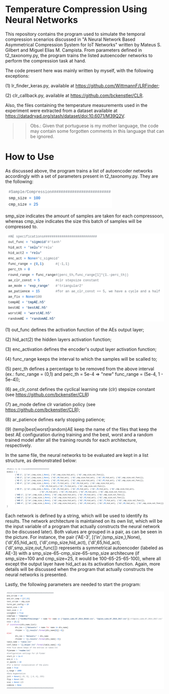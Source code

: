 # Temperature Compression Using Neural Networks
This repository contains the program used to simulate the temporal compression scenarios discussed in "A Neural Network Based Asymmetrical Compression System for IoT Networks" written by Mateus S. Gilbert and Miguel Elias M. Campista. From parameters defined in t2_taxonomy.py, the program trains the listed autoencoder networks to perform the compression task at hand.

The code present here was mainly written by myself, with the following exceptions:

  (1) lr_finder_keras.py, available at https://github.com/WittmannF/LRFinder;
  
  (2) clr_callback.py, available at https://github.com/bckenstler/CLR.

Also, the files containing the temperature measurements used in the experiment were extracted from a dataset available at https://datadryad.org/stash/dataset/doi:10.6071/M39Q2V.

>> Obs.: Given that portuguese is my mother language, the code may contain some forgotten comments in this language that can be ignored.

# How to Use
As discussed above, the program trains a list of autoencoder networks accordingly with a set of parameters present in t2_taxonomy.py. They are the following:

![test image size](https://github.com/MateusGilbert/nn_temp_compression/blob/main/pics/dim_def.png)

smp_size indicates the amount of samples are taken for each compressoon, whereas cmp_size indicates the size this batch of samples will be compressed to.

![test image size](https://github.com/MateusGilbert/nn_temp_compression/blob/main/pics/ae_spec.png)

(1) out_func defines the activation function of the AEs output layer;

(2) hid_act(2) the hidden layers activation function;

(3) enc_activation defines the encoder's output layer activation function;

(4) func_range keeps the interval to which the samples will be scalled to;

(5) perc_th defines a percentage to be removed from the above interval (ex.: func_range = (0,1) and perc_th = 5e-4 ⇒ "new" func_range = (5e-4, 1 - 5e-4));

(6) ae_clr_const defines the cyclical learning rate (clr) stepsize constant (see https://github.com/bckenstler/CLR)

(7) ae_mode define clr variation policy (see https://github.com/bckenstler/CLR);

(8) ar_patience defines early stopping patience;

(9) (temp|best|worst|random)AE keep the name of the files that keep the best AE configuration during training and the best, worst and a random trained model after all the training rounds for each architecture, respectively.

In the same file, the neural networks to be evaluated are kept in a list structure, as demonstrated below:

![test image size](https://github.com/MateusGilbert/nn_temp_compression/blob/main/pics/ae_list.png)

Each network is defined by a string, which will be used to identify its results. The network architecture is maintained on its own list, which will be the input variable of a program that actually constructs the neural network (to be discussed later). Both values are grouped in a pair, as can be seen in the picture. For instance, the pair ('AE-3', [('in',(smp_size,),None), ('dl',65,hid_act), ('dl',cmp_size,hid_act), ('dl',65,hid_act), ('dl',smp_size,out_func)]) represents a symmetrical autoencoder (labeled as AE-3) with a smp_size-65-cmp_size-65-smp_size architecure (if smp_size=100 and cmp_size=25, it would be 100-65-25-65-100), where all except the output layer have hid_act as its activation function. Again, more details will be discussed when the program that actually constructs the neural networks is presented.

Lastly, the following parameters are needed to start the program:

![test image size](https://github.com/MateusGilbert/nn_temp_compression/blob/main/pics/gen_par.png)
